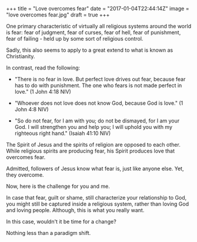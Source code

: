 +++
title = "Love overcomes fear"
date = "2017-01-04T22:44:14Z"
image = "love overcomes fear.jpg"
draft = true
+++

One primary characteristic of virtually all religious systems around the world is fear: 
fear of judgment, fear of curses, fear of hell, fear of punishment, fear of failing - 
held up by some sort of religious control.

Sadly, this also seems to apply to a great extend to what is known as Christianity.

In contrast, read the following:

- "There is no fear in love. But perfect love drives out fear, because fear has to do 
with punishment. The one who fears is not made perfect in love." (1 John 4:18 NIV)

- "Whoever does not love does not know God, because God is love." (1 John 4:8 NIV) 

- "So do not fear, for I am with you; do not be dismayed, for I am your God. I will 
strengthen you and help you; I will uphold you with my righteous right hand." 
(Isaiah 41:10 NIV)

The Spirit of Jesus and the spirits of religion are opposed to each other. 
While religious spirits are producing fear, his Spirit produces love that overcomes fear. 

Admitted, followers of Jesus know what fear is, just like anyone else. Yet, they 
overcome.

Now, here is the challenge for you and me. 

In case that fear, guilt or shame, still characterize your relationship to God, 
you might still be captured inside a religious system, rather than loving God and loving people. 
Although, this is what you really want.

In this case, wouldn't it be time for a change?

Nothing less than a paradigm shift.
